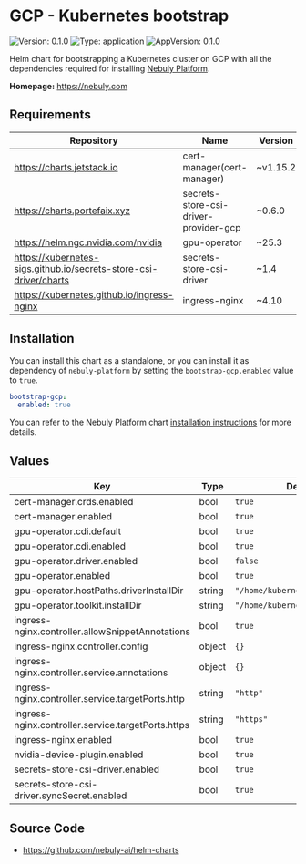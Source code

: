 # GCP - Kubernetes bootstrap

![Version: 0.1.0](https://img.shields.io/badge/Version-0.1.0-informational?style=flat-square) ![Type: application](https://img.shields.io/badge/Type-application-informational?style=flat-square) ![AppVersion: 0.1.0](https://img.shields.io/badge/AppVersion-0.1.0-informational?style=flat-square)

Helm chart for bootstrapping a Kubernetes cluster on GCP with all the dependencies required for installing [Nebuly Platform](https://nebuly.com).

**Homepage:** <https://nebuly.com>

## Requirements

| Repository | Name | Version |
|------------|------|---------|
| https://charts.jetstack.io | cert-manager(cert-manager) | ~v1.15.2 |
| https://charts.portefaix.xyz | secrets-store-csi-driver-provider-gcp | ~0.6.0 |
| https://helm.ngc.nvidia.com/nvidia | gpu-operator | ~25.3 |
| https://kubernetes-sigs.github.io/secrets-store-csi-driver/charts | secrets-store-csi-driver | ~1.4 |
| https://kubernetes.github.io/ingress-nginx | ingress-nginx | ~4.10 |

## Installation

You can install this chart as a standalone, or you can install it as dependency
of `nebuly-platform` by setting the `bootstrap-gcp.enabled` value to `true`.

```yaml
bootstrap-gcp:
  enabled: true
```

You can refer to the Nebuly Platform
chart [installation instructions](../nebuly-platform/README.md#installation) for more
details.

## Values

| Key | Type | Default | Description |
|-----|------|---------|-------------|
| cert-manager.crds.enabled | bool | `true` |  |
| cert-manager.enabled | bool | `true` |  |
| gpu-operator.cdi.default | bool | `true` |  |
| gpu-operator.cdi.enabled | bool | `true` |  |
| gpu-operator.driver.enabled | bool | `false` |  |
| gpu-operator.enabled | bool | `true` |  |
| gpu-operator.hostPaths.driverInstallDir | string | `"/home/kubernetes/bin/nvidia"` |  |
| gpu-operator.toolkit.installDir | string | `"/home/kubernetes/bin/nvidia"` |  |
| ingress-nginx.controller.allowSnippetAnnotations | bool | `true` |  |
| ingress-nginx.controller.config | object | `{}` |  |
| ingress-nginx.controller.service.annotations | object | `{}` |  |
| ingress-nginx.controller.service.targetPorts.http | string | `"http"` |  |
| ingress-nginx.controller.service.targetPorts.https | string | `"https"` |  |
| ingress-nginx.enabled | bool | `true` |  |
| nvidia-device-plugin.enabled | bool | `true` |  |
| secrets-store-csi-driver.enabled | bool | `true` |  |
| secrets-store-csi-driver.syncSecret.enabled | bool | `true` |  |

## Source Code

* <https://github.com/nebuly-ai/helm-charts>
